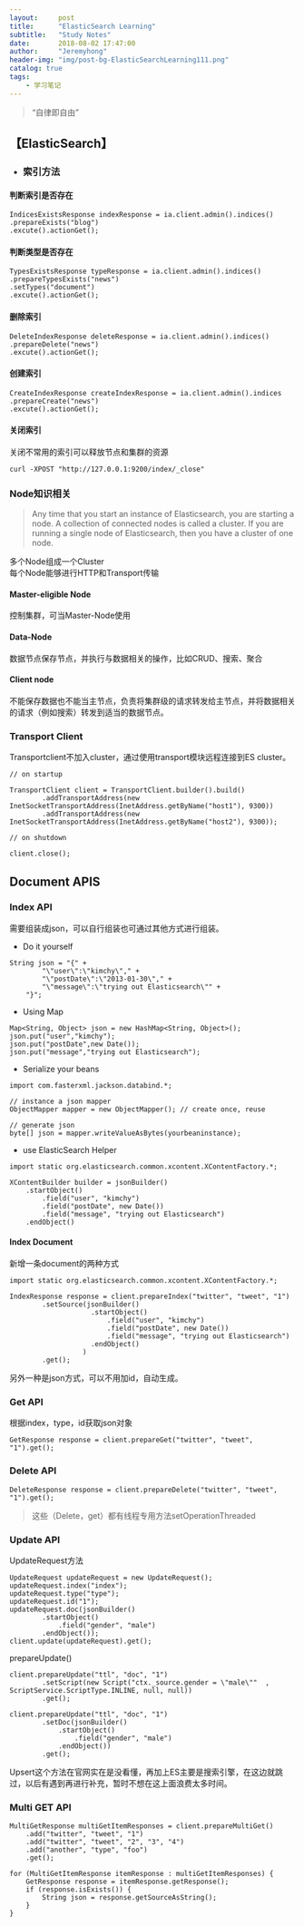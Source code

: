 ```yaml
---
layout:     post
title:      "ElasticSearch Learning"
subtitle:   "Study Notes"
date:       2018-08-02 17:47:00
author:     "Jeremyhong"
header-img: "img/post-bg-ElasticSearchLearning111.png"
catalog: true
tags:
    - 学习笔记
---
```


> “自律即自由”


## 【ElasticSearch】
- ### 索引方法
#### 判断索引是否存在
```
IndicesExistsResponse indexResponse = ia.client.admin().indices()
.prepareExists("blog")
.excute().actionGet();
```
#### 判断类型是否存在
```
TypesExistsResponse typeResponse = ia.client.admin().indices()
.prepareTypesExists("news")
.setTypes("document")
.excute().actionGet();
```
#### 删除索引
```
DeleteIndexResponse deleteResponse = ia.client.admin().indices()
.prepareDelete("news")
.excute().actionGet();
```
#### 创建索引
```
CreateIndexResponse createIndexResponse = ia.client.admin().indices
.prepareCreate("news")
.excute().actionGet();
```
#### 关闭索引
关闭不常用的索引可以释放节点和集群的资源
```
curl -XPOST "http://127.0.0.1:9200/index/_close"
```

### Node知识相关
> Any time that you start an instance of Elasticsearch, you are starting a node. A collection of connected nodes is called a cluster. If you are running a single node of Elasticsearch, then you have a cluster of one node.  
  
多个Node组成一个Cluster  
每个Node能够进行HTTP和Transport传输  
 
#### Master-eligible Node
控制集群，可当Master-Node使用
#### Data-Node
数据节点保存节点，并执行与数据相关的操作，比如CRUD、搜索、聚合
#### Client node
不能保存数据也不能当主节点，负责将集群级的请求转发给主节点，并将数据相关的请求（例如搜索）转发到适当的数据节点。

### Transport Client
Transportclient不加入cluster，通过使用transport模块远程连接到ES cluster。
```
// on startup

TransportClient client = TransportClient.builder().build()
        .addTransportAddress(new InetSocketTransportAddress(InetAddress.getByName("host1"), 9300))
        .addTransportAddress(new InetSocketTransportAddress(InetAddress.getByName("host2"), 9300));

// on shutdown

client.close();
```

## Document APIS
### Index API
需要组装成json，可以自行组装也可通过其他方式进行组装。

- Do it yourself  
```
String json = "{" +
        "\"user\":\"kimchy\"," +
        "\"postDate\":\"2013-01-30\"," +
        "\"message\":\"trying out Elasticsearch\"" +
    "}";
```
- Using Map
```
Map<String, Object> json = new HashMap<String, Object>();
json.put("user","kimchy");
json.put("postDate",new Date());
json.put("message","trying out Elasticsearch");
```
- Serialize your beans  

```
import com.fasterxml.jackson.databind.*;

// instance a json mapper
ObjectMapper mapper = new ObjectMapper(); // create once, reuse

// generate json
byte[] json = mapper.writeValueAsBytes(yourbeaninstance);
```  
- use ElasticSearch Helper  

```
import static org.elasticsearch.common.xcontent.XContentFactory.*;

XContentBuilder builder = jsonBuilder()
    .startObject()
        .field("user", "kimchy")
        .field("postDate", new Date())
        .field("message", "trying out Elasticsearch")
    .endObject()
```
#### Index Document
新增一条document的两种方式
```
import static org.elasticsearch.common.xcontent.XContentFactory.*;

IndexResponse response = client.prepareIndex("twitter", "tweet", "1")
        .setSource(jsonBuilder()
                    .startObject()
                        .field("user", "kimchy")
                        .field("postDate", new Date())
                        .field("message", "trying out Elasticsearch")
                    .endObject()
                  )
        .get();
```
另外一种是json方式，可以不用加id，自动生成。
### Get API
根据index，type，id获取json对象
```
GetResponse response = client.prepareGet("twitter", "tweet", "1").get();
```
### Delete API
```
DeleteResponse response = client.prepareDelete("twitter", "tweet", "1").get();
```
> 这些（Delete，get）都有线程专用方法setOperationThreaded

### Update API
UpdateRequest方法
```
UpdateRequest updateRequest = new UpdateRequest();
updateRequest.index("index");
updateRequest.type("type");
updateRequest.id("1");
updateRequest.doc(jsonBuilder()
        .startObject()
            .field("gender", "male")
        .endObject());
client.update(updateRequest).get();
```
prepareUpdate()
```
client.prepareUpdate("ttl", "doc", "1")
        .setScript(new Script("ctx._source.gender = \"male\""  , ScriptService.ScriptType.INLINE, null, null))
        .get();

client.prepareUpdate("ttl", "doc", "1")
        .setDoc(jsonBuilder()               
            .startObject()
                .field("gender", "male")
            .endObject())
        .get();
```
Upsert这个方法在官网实在是没看懂，再加上ES主要是搜索引擎，在这边就跳过，以后有遇到再进行补充，暂时不想在这上面浪费太多时间。

### Multi GET API
```
MultiGetResponse multiGetItemResponses = client.prepareMultiGet()
    .add("twitter", "tweet", "1")           
    .add("twitter", "tweet", "2", "3", "4") 
    .add("another", "type", "foo")          
    .get();

for (MultiGetItemResponse itemResponse : multiGetItemResponses) { 
    GetResponse response = itemResponse.getResponse();
    if (response.isExists()) {                      
        String json = response.getSourceAsString(); 
    }
}
```
